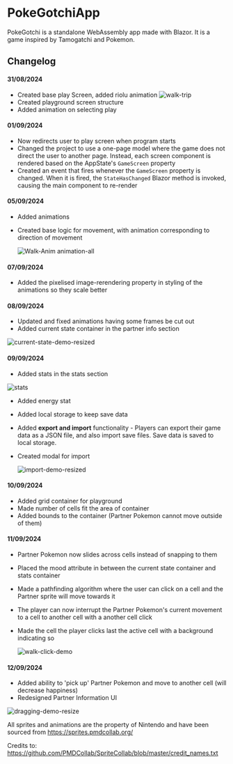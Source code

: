 # PokeGotchiApp
PokeGotchi is a standalone WebAssembly app made with Blazor. It is a game inspired by Tamogatchi and Pokemon.


## Changelog
#### **31/08/2024**
- Created base play Screen, added riolu animation 
        ![walk-trip](https://github.com/user-attachments/assets/7f4a7c3a-4c51-4491-89da-92e54a943821)
- Created playground screen structure
- Added animation on selecting play

#### **01/09/2024**
- Now redirects user to play screen when program starts
- Changed the project to use a one-page model where the game does not direct the user to another page.
  Instead, each screen component is rendered based on the AppState's `GameScreen` property
- Created an event that fires whenever the `GameScreen` property is changed. When it is fired, the `StateHasChanged` Blazor method is invoked, causing the main component to re-render

#### **05/09/2024**
- Added animations
- Created base logic for movement, with animation corresponding to direction of movement

     ![Walk-Anim animation-all](https://github.com/user-attachments/assets/b9555913-34a3-48ff-9d69-b20a0941952f)

#### **07/09/2024**
- Added the pixelised image-rerendering property in styling of the animations so they scale better

#### **08/09/2024**
- Updated and fixed animations having some frames be cut out
- Added current state container in the partner info section


![current-state-demo-resized](https://github.com/user-attachments/assets/956ccc9f-d3b6-4746-9fec-51297e0e9487)


#### **09/09/2024**
-  Added stats in the stats section
                 
![stats](https://github.com/user-attachments/assets/2be7bc66-ab1d-4b34-ba9a-70094c6e774a)

- Added energy stat
- Added local storage to keep save data
- Added **export and import** functionality - Players can export their game data as a JSON file, and also import save files. Save data is saved to local storage.
- Created modal for import
  
  ![import-demo-resized](https://github.com/user-attachments/assets/5b1f7d25-561c-4a95-bed5-26ab25fb40c0)

#### **10/09/2024**
- Added grid container for playground
- Made number of cells fit the area of container
- Added bounds to the container (Partner Pokemon cannot move outside of them)

#### **11/09/2024**
- Partner Pokemon now slides across cells instead of snapping to them
- Placed the mood attribute in between the current state container and stats container
- Made a pathfinding algorithm where the user can click on a cell and the Partner sprite will move towards it
- The player can now interrupt the Partner Pokemon's current movement to a cell to another cell with a another cell click
- Made the cell the player clicks last the active cell with a background indicating so


  ![walk-click-demo](https://github.com/user-attachments/assets/345797a5-7b8e-40a8-aa11-e48464c09913)

#### **12/09/2024**
- Added ability to 'pick up' Partner Pokemon and move to another cell (will decrease happiness)
- Redesigned Partner Information UI

![dragging-demo-resize](https://github.com/user-attachments/assets/c36af887-0208-4210-8270-5f3d47d4e662)


All sprites and animations are the property of Nintendo and have been sourced from https://sprites.pmdcollab.org/


Credits to: https://github.com/PMDCollab/SpriteCollab/blob/master/credit_names.txt



